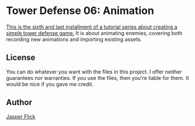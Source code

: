 # Tower Defense 06: Animation

[This is the sixth and last installment of a tutorial series about creating a simple tower defense game.](https://catlikecoding.com/unity/tutorials/tower-defense/animation/) It is about animating enemies, covering both recording new animations and importing existing assets.

## License

You can do whatever you want with the files in this project. I offer neither guarantees nor warranties. If you use the files, then you're liable for them. It would be nice if you gave me credit.

## Author

[Jasper Flick](https://catlikecoding.com/jasper-flick/)